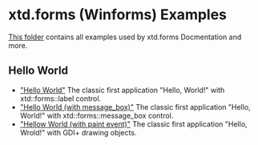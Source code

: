 # xtd.forms (Winforms) Examples

[This folder](..) contains all examples used by xtd.forms Docmentation and more.

## Hello World

* ["Hello World"](hello_world/hello_world_form/README.md) The classic first application "Hello, World!" with xtd::forms::label control.
* ["Hello World (with message_box)"](hello_world/hello_world_message_box/README.md) The classic first application "Hello, World!" with xtd::forms::message_box control.
* ["Hellow World (with paint event)"](hello_world/hello_world_paint/README.md) The classic first application "Hello, Wrold!" with GDI+ drawing objects.
